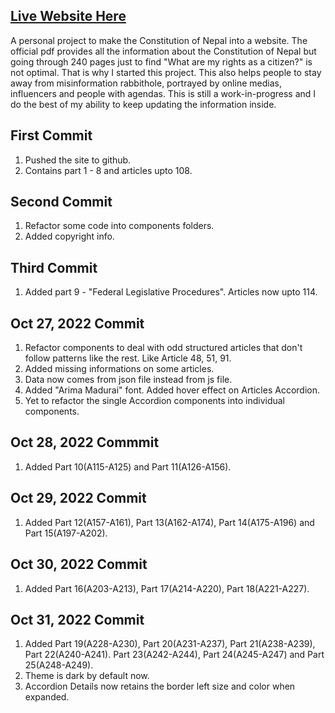 ## [Live Website Here](https://constitution-project.vercel.app/)

A personal project to make the Constitution of Nepal into a website. The official pdf provides all the information about the Constitution of Nepal but going through 240 pages just to find "What are my rights as a citizen?" is not optimal. That is why I started this project. This also helps people to stay away from misinformation rabbithole, portrayed by online medias, influencers and people with agendas. This is still a work-in-progress and I do the best of my ability to keep updating the information inside.

## First Commit

1. Pushed the site to github.
2. Contains part 1 - 8 and articles upto 108.

## Second Commit

1. Refactor some code into components folders.
2. Added copyright info.

## Third Commit

1. Added part 9 - "Federal Legislative Procedures". Articles now upto 114.

## Oct 27, 2022 Commit

1. Refactor components to deal with odd structured articles that don't follow patterns like the rest. Like Article 48, 51, 91.
2. Added missing informations on some articles.
3. Data now comes from json file instead from js file.
4. Added "Arima Madurai" font. Added hover effect on Articles Accordion.
5. Yet to refactor the single Accordion components into individual components.

## Oct 28, 2022 Commmit

1. Added Part 10(A115-A125) and Part 11(A126-A156).

## Oct 29, 2022 Commit

1. Added Part 12(A157-A161), Part 13(A162-A174), Part 14(A175-A196) and Part 15(A197-A202).

## Oct 30, 2022 Commit

1. Added Part 16(A203-A213), Part 17(A214-A220), Part 18(A221-A227).

## Oct 31, 2022 Commit

1. Added Part 19(A228-A230), Part 20(A231-A237), Part 21(A238-A239), Part 22(A240-A241). Part 23(A242-A244), Part 24(A245-A247) and Part 25(A248-A249).
2. Theme is dark by default now.
3. Accordion Details now retains the border left size and color when expanded.
